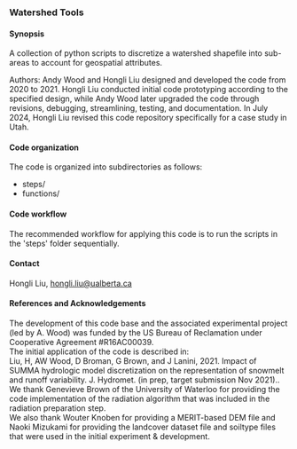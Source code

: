 ### Watershed Tools ###

#### Synopsis ####
A collection of python scripts to discretize a watershed shapefile into sub-areas to account for geospatial attributes.<br>

Authors: Andy Wood and Hongli Liu designed and developed the code from 2020 to 2021. Hongli Liu conducted initial code prototyping according to the specified design, while Andy Wood later upgraded the code through revisions, debugging, streamlining, testing, and documentation. In July 2024, Hongli Liu revised this code repository specifically for a case study in Utah.<br>

#### Code organization ####
The code is organized into subdirectories as follows:<br>
 * steps/
 * functions/

#### Code workflow ####
The recommended workflow for applying this code is to run the scripts in the 'steps' folder sequentially.

#### Contact ####
Hongli Liu, hongli.liu@ualberta.ca

#### References and Acknowledgements ####
The development of this code base and the associated experimental project (led by A. Wood) was funded by the US Bureau of Reclamation under Cooperative Agreement #R16AC00039.<br>
The initial application of the code is described in:<br>
    Liu, H, AW Wood, D Broman, G Brown, and J Lanini, 2021.  Impact of SUMMA hydrologic model discretization on the representation of snowmelt and runoff variability.  J. Hydromet. (in prep, target submission Nov 2021)..<br>
We thank Genevieve Brown of the University of Waterloo for providing the code implementation of the radiation algorithm that was included in the radiation preparation step.  <br>
We also thank Wouter Knoben for providing a MERIT-based DEM file and Naoki Mizukami for providing the landcover dataset file and soiltype files that were used in the initial experiment & development. <br>





